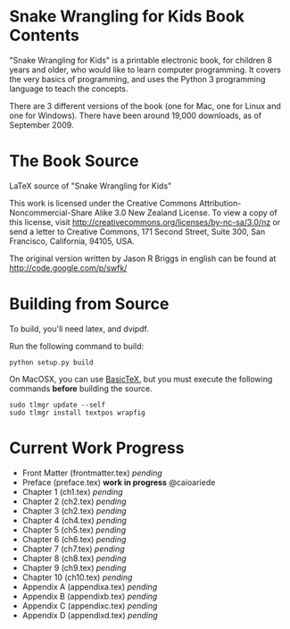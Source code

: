 Snake Wrangling for Kids Book Contents
======================================

"Snake Wrangling for Kids" is a printable electronic book, for children 8 years and older, who would like to learn computer programming. It covers the very basics of programming, and uses the Python 3 programming language to teach the concepts.

There are 3 different versions of the book (one for Mac, one for Linux and one for Windows). There have been around 19,000 downloads, as of September 2009.

The Book Source
===============

LaTeX source of "Snake Wrangling for Kids"

This work is licensed under the Creative Commons Attribution-Noncommercial-Share Alike 3.0 New Zealand License.
To view a copy of this license, visit http://creativecommons.org/licenses/by-nc-sa/3.0/nz or send a letter to Creative Commons, 171 Second Street, Suite 300, San Francisco, California, 94105, USA.

The original version written by Jason R Briggs in english can be found at http://code.google.com/p/swfk/

Building from Source
====================

To build, you'll need latex, and dvipdf.

Run the following command to build:

    python setup.py build

On MacOSX, you can use [BasicTeX](http://www.tug.org/mactex/morepackages.html), but you must execute the following commands **before** building the source.

    sudo tlmgr update --self
    sudo tlmgr install textpos wrapfig

Current Work Progress
=====================

* Front Matter (frontmatter.tex) *pending*
* Preface (preface.tex) **work in progress** @caioariede
* Chapter 1 (ch1.tex) *pending*
* Chapter 2 (ch2.tex) *pending*
* Chapter 3 (ch2.tex) *pending*
* Chapter 4 (ch4.tex) *pending*
* Chapter 5 (ch5.tex) *pending*
* Chapter 6 (ch6.tex) *pending*
* Chapter 7 (ch7.tex) *pending*
* Chapter 8 (ch8.tex) *pending*
* Chapter 9 (ch9.tex) *pending*
* Chapter 10 (ch10.tex) *pending*
* Appendix A (appendixa.tex) *pending*
* Appendix B (appendixb.tex) *pending*
* Appendix C (appendixc.tex) *pending*
* Appendix D (appendixd.tex) *pending*
